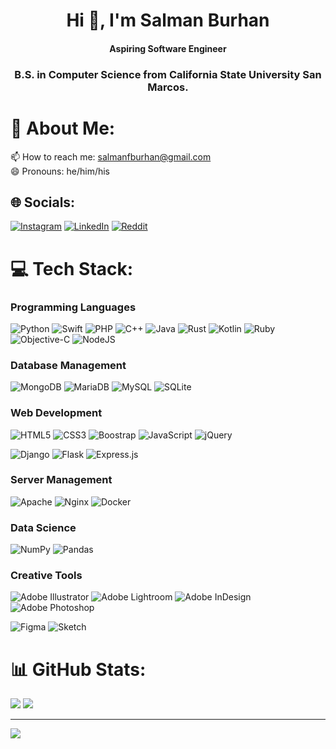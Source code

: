<h1 align="center">Hi 👋, I'm Salman Burhan</h1>
<h4 align="center">Aspiring Software Engineer</h4>
<h3 align="center">B.S. in Computer Science from California State University San Marcos.</h3>

# 💫 About Me:
📫 How to reach me: salmanfburhan@gmail.com<br>😄 Pronouns: he/him/his


## 🌐 Socials:
[![Instagram](https://img.shields.io/badge/Instagram-%23E4405F.svg?logo=Instagram&logoColor=white)](https://instagram.com/salman.burhan) [![LinkedIn](https://img.shields.io/badge/LinkedIn-%230077B5.svg?logo=linkedin&logoColor=white)](https://linkedin.com/in/salmanburhan) [![Reddit](https://img.shields.io/badge/Reddit-%23FF4500.svg?logo=Reddit&logoColor=white)](https://reddit.com/user/salmanburhan) 

# 💻 Tech Stack:
### Programming Languages
![Python][Badge-Python] ![Swift][Badge-Swift] ![PHP][Badge-PHP] ![C++][Badge-C++] ![Java][Badge-Java] ![Rust][Badge-Rust] ![Kotlin][Badge-Kotlin] ![Ruby][Badge-Ruby] ![Objective-C][Badge-ObjectiveC] ![NodeJS][Badge-NodeJS]
### Database Management
![MongoDB][Badge-MongoDB] ![MariaDB][Badge-MariaDB] ![MySQL][Badge-MySQL] ![SQLite][Badge-SQLite]
### Web Development
![HTML5][Badge-HTML5] ![CSS3][Badge-CSS3] ![Boostrap][Badge-Boostrap] ![JavaScript][Badge-JavaScript] ![jQuery][Badge-jQuery]

![Django][Badge-Django] ![Flask][Badge-Flask] ![Express.js][Badge-ExpressJS]
### Server Management
![Apache][Badge-Apache] ![Nginx][Badge-Nginx] ![Docker][Badge-Docker]

### Data Science
![NumPy][Badge-NumPy] ![Pandas][Badge-Pandas]
### Creative Tools
![Adobe Illustrator][Badge-Illustrator] ![Adobe Lightroom][Badge-Lightroom] ![Adobe InDesign][Badge-InDesign] ![Adobe Photoshop][Badge-Photoshop]

![Figma][Badge-Figma] ![Sketch][Badge-Sketch] 


# 📊 GitHub Stats:
<!-- ![](https://github-readme-stats.vercel.app/api?username=SalmanBurhan&theme=default&hide_border=false&include_all_commits=true&count_private=true)<br/> -->

![](https://github-readme-streak-stats.herokuapp.com?user=SalmanBurhan&theme=github-dark-dimmed&hide_border=true&mode=weekly&background=00000000)
![](https://github-readme-stats.vercel.app/api/top-langs/?username=SalmanBurhan&hide_progress=false&theme=github_dark_dimmed&bg_color=00000000&hide_border=true&include_all_commits=true&layout=compact&size_weight=0.5&count_weight=0.5&hide=Jupyter%20Notebook&exclude_repo=cs311-sorting-algorithms-project)

<!-- ![](https://github-readme-streak-stats.herokuapp.com/?user=SalmanBurhan&theme=default&hide_border=false) -->
<!-- ![](https://github-readme-stats.vercel.app/api/top-langs/?username=SalmanBurhan&theme=default&hide_border=false&include_all_commits=true&count_private=true&layout=compact) -->

---
![](https://visitcount.itsvg.in/api?id=SalmanBurhan&label=Profile%20Views&color=12&icon=5&pretty=true)


<!-- ![Fortran][Badge-Fortran]
![AWS][Badge-AWS]
![Go][Badge-Go]
![Markdown][Badge-Markdown]
![Shell Script][Badge-ShellScript]
![Anaconda][Badge-Anaconda]
![JWT][BadgeJWT]
![IOS][Badge-iOS]
![Socket.io][Badge-SocketIO]
![Spring][Badge-Spring]
![TensorFlow][Badge-TensorFlow]
![PyTorch][Badge-PyTorch]
![LINUX][Badge-Linux]
![Postman][Badge-Postman]
![Notion][Badge-Notion]
![Swagger][Badge-Swagger]
 -->

<!-- Proudly created with GPRM ( https://gprm.itsvg.in ) -->


[Badge-ObjectiveC]: https://img.shields.io/badge/OBJECTIVE--C-%233A95E3.svg?style=for-the-badge&logo=apple&logoColor=white
[Badge-PHP]: https://img.shields.io/badge/php-%23777BB4.svg?style=for-the-badge&logo=php&logoColor=white
[Badge-Rust]: https://img.shields.io/badge/rust-%23000000.svg?style=for-the-badge&logo=rust&logoColor=white
[Badge-Python]: https://img.shields.io/badge/python-3670A0?style=for-the-badge&logo=python&logoColor=ffdd54
[Badge-Kotlin]: https://img.shields.io/badge/kotlin-%237F52FF.svg?style=for-the-badge&logo=kotlin&logoColor=white
[Badge-Java]: https://img.shields.io/badge/java-%23ED8B00.svg?style=for-the-badge&logo=java&logoColor=white
[Badge-Swift]: https://img.shields.io/badge/swift-F54A2A?style=for-the-badge&logo=swift&logoColor=white
[Badge-Ruby]: https://img.shields.io/badge/ruby-%23CC342D.svg?style=for-the-badge&logo=ruby&logoColor=white
[Badge-JavaScript]: https://img.shields.io/badge/javascript-%23323330.svg?style=for-the-badge&logo=javascript&logoColor=%23F7DF1E
[Badge-Fortran]: https://img.shields.io/badge/Fortran-%23734F96.svg?style=for-the-badge&logo=fortran&logoColor=white
[Badge-AWS]: https://img.shields.io/badge/AWS-%23FF9900.svg?style=for-the-badge&logo=amazon-aws&logoColor=white
[Badge-Go]: https://img.shields.io/badge/go-%2300ADD8.svg?style=for-the-badge&logo=go&logoColor=white
[Badge-C++]: https://img.shields.io/badge/c++-%2300599C.svg?style=for-the-badge&logo=c%2B%2B&logoColor=white
[Badge-C]: https://img.shields.io/badge/c-%2300599C.svg?style=for-the-badge&logo=c&logoColor=white
[Badge-CSS3]: https://img.shields.io/badge/css3-%231572B6.svg?style=for-the-badge&logo=css3&logoColor=white
[Badge-HTML5]: https://img.shields.io/badge/html5-%23E34F26.svg?style=for-the-badge&logo=html5&logoColor=white
[Badge-Markdown]: https://img.shields.io/badge/markdown-%23000000.svg?style=for-the-badge&logo=markdown&logoColor=white
[Badge-ShellScript]: https://img.shields.io/badge/shell_script-%23121011.svg?style=for-the-badge&logo=gnu-bash&logoColor=white
[Badge-Anaconda]: https://img.shields.io/badge/Anaconda-%2344A833.svg?style=for-the-badge&logo=anaconda&logoColor=white
[Badge-Boostrap]: https://img.shields.io/badge/bootstrap-%23563D7C.svg?style=for-the-badge&logo=bootstrap&logoColor=white
[Badge-Django]: https://img.shields.io/badge/django-%23092E20.svg?style=for-the-badge&logo=django&logoColor=white
[Badge-DjangoREST]: https://img.shields.io/badge/DJANGO-REST-ff1709?style=for-the-badge&logo=django&logoColor=white&color=ff1709&labelColor=gray
[Badge-ExpressJS]: https://img.shields.io/badge/express.js-%23404d59.svg?style=for-the-badge&logo=express&logoColor=%2361DAFB
[Badge-Flask]: https://img.shields.io/badge/flask-%23000.svg?style=for-the-badge&logo=flask&logoColor=white
[Badge-NodeJS]: https://img.shields.io/badge/node.js-6DA55F?style=for-the-badge&logo=node.js&logoColor=white
[BadgeJWT]: https://img.shields.io/badge/JWT-black?style=for-the-badge&logo=JSON%20web%20tokens
[Badge-jQuery]: https://img.shields.io/badge/jquery-%230769AD.svg?style=for-the-badge&logo=jquery&logoColor=white
[Badge-iOS]: https://img.shields.io/badge/IOS-%2320232a.svg?style=for-the-badge&logo=apple&logoColor=white
[Badge-SocketIO]: https://img.shields.io/badge/Socket.io-black?style=for-the-badge&logo=socket.io&badgeColor=010101
[Badge-Spring]: https://img.shields.io/badge/spring-%236DB33F.svg?style=for-the-badge&logo=spring&logoColor=white
[Badge-Apache]: https://img.shields.io/badge/apache-%23D42029.svg?style=for-the-badge&logo=apache&logoColor=white
[Badge-Nginx]: https://img.shields.io/badge/nginx-%23009639.svg?style=for-the-badge&logo=nginx&logoColor=white
[Badge-MongoDB]: https://img.shields.io/badge/MongoDB-%234ea94b.svg?style=for-the-badge&logo=mongodb&logoColor=white
[Badge-MySQL]: https://img.shields.io/badge/mysql-%2300f.svg?style=for-the-badge&logo=mysql&logoColor=white
[Badge-MariaDB]: https://img.shields.io/badge/MariaDB-003545?style=for-the-badge&logo=mariadb&logoColor=white
[Badge-SQLite]: https://img.shields.io/badge/sqlite-%2307405e.svg?style=for-the-badge&logo=sqlite&logoColor=white
[Badge-Illustrator]: https://img.shields.io/badge/illustrator-%23FF9A00.svg?style=for-the-badge&logo=adobeillustrator&logoColor=white
[Badge-Dreamweaver]: https://img.shields.io/badge/Dreamweaver-FF61F6.svg?style=for-the-badge&logo=Adobe%20Dreamweaver&logoColor=white
[Badge-Lightroom]: https://img.shields.io/badge/Lightroom-31A8FF.svg?style=for-the-badge&logo=Adobe%20Lightroom&logoColor=white
[Badge-InDesign]: https://img.shields.io/badge/InDesign-49021F?style=for-the-badge&logo=adobeindesign&logoColor=white
[Badge-Photoshop]: https://img.shields.io/badge/photoshop-%2331A8FF.svg?style=for-the-badge&logo=adobephotoshop&logoColor=white
[Badge-Sketch]: https://img.shields.io/badge/Sketch-FFB387?style=for-the-badge&logo=sketch&logoColor=black
[Badge-Figma]: https://img.shields.io/badge/figma-%23F24E1E.svg?style=for-the-badge&logo=figma&logoColor=white
[Badge-NumPy]: https://img.shields.io/badge/numpy-%23013243.svg?style=for-the-badge&logo=numpy&logoColor=white
[Badge-Pandas]: https://img.shields.io/badge/pandas-%23150458.svg?style=for-the-badge&logo=pandas&logoColor=white
[Badge-TensorFlow]: https://img.shields.io/badge/TensorFlow-%23FF6F00.svg?style=for-the-badge&logo=TensorFlow&logoColor=white
[Badge-PyTorch]: https://img.shields.io/badge/PyTorch-%23EE4C2C.svg?style=for-the-badge&logo=PyTorch&logoColor=white
[Badge-Docker]: https://img.shields.io/badge/docker-%230db7ed.svg?style=for-the-badge&logo=docker&logoColor=white
[Badge-Linux]: https://img.shields.io/badge/Linux-FCC624?style=for-the-badge&logo=linux&logoColor=black
[Badge-Postman]: https://img.shields.io/badge/Postman-FF6C37?style=for-the-badge&logo=postman&logoColor=white
[Badge-Notion]: https://img.shields.io/badge/Notion-%23000000.svg?style=for-the-badge&logo=notion&logoColor=white
[Badge-Swagger]: https://img.shields.io/badge/-Swagger-%23Clojure?style=for-the-badge&logo=swagger&logoColor=white
